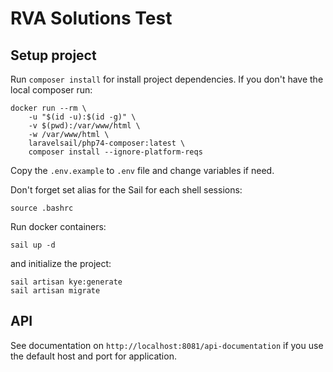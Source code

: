 # RVA Solutions Test

## Setup project

Run `composer install` for install project dependencies. If you don't have the local composer run:

```shell
docker run --rm \
    -u "$(id -u):$(id -g)" \
    -v $(pwd):/var/www/html \
    -w /var/www/html \
    laravelsail/php74-composer:latest \
    composer install --ignore-platform-reqs
```

Copy the `.env.example` to `.env` file and change variables if need.

Don't forget set alias for the Sail for each shell sessions:

```shell
source .bashrc
```

Run docker containers:

```shell
sail up -d
```

and initialize the project:

```shell
sail artisan kye:generate
sail artisan migrate
```

## API

See documentation on `http://localhost:8081/api-documentation` if you use the default host and port for application.

